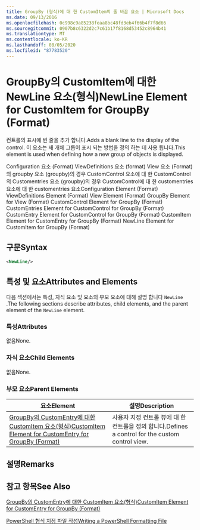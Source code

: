 ```yaml
---
title: GroupBy (형식)에 대 한 CustomItem의 줄 바꿈 요소 | Microsoft Docs
ms.date: 09/13/2016
ms.openlocfilehash: 0c998c9a85238feaa8bc48fd3eb4f66b4f7f8d66
ms.sourcegitcommit: 0907b8c6322d2c7c61b17f8168d53452c8964b41
ms.translationtype: MT
ms.contentlocale: ko-KR
ms.lasthandoff: 08/05/2020
ms.locfileid: "87783520"
---
```

# <a name="newline-element-for-customitem-for-groupby-format"></a><span data-ttu-id="4f719-102">GroupBy의 CustomItem에 대한 NewLine 요소(형식)</span><span class="sxs-lookup"><span data-stu-id="4f719-102">NewLine Element for CustomItem for GroupBy (Format)</span></span>

<span data-ttu-id="4f719-103">컨트롤의 표시에 빈 줄을 추가 합니다.</span><span class="sxs-lookup"><span data-stu-id="4f719-103">Adds a blank line to the display of the control.</span></span> <span data-ttu-id="4f719-104">이 요소는 새 개체 그룹이 표시 되는 방법을 정의 하는 데 사용 됩니다.</span><span class="sxs-lookup"><span data-stu-id="4f719-104">This element is used when defining how a new group of objects is displayed.</span></span>

<span data-ttu-id="4f719-105">Configuration 요소 (Format) ViewDefinitions 요소 (format) View 요소 (Format)의 groupby 요소 (groupby)의 경우 CustomControl 요소에 대 한 CustomControl의 Customentries 요소 (groupby)의 경우 CustomControl에 대 한 customentries 요소에 대 한 customentries 요소</span><span class="sxs-lookup"><span data-stu-id="4f719-105">Configuration Element (Format) ViewDefinitions Element (Format) View Element (Format) GroupBy Element for View (Format) CustomControl Element for GroupBy (Format) CustomEntries Element for CustomControl for GroupBy (Format) CustomEntry Element for CustomControl for GroupBy (Format) CustomItem Element for CustomEntry for GroupBy (Format) NewLine Element for CustomItem for GroupBy (Format)</span></span>

## <a name="syntax"></a><span data-ttu-id="4f719-106">구문</span><span class="sxs-lookup"><span data-stu-id="4f719-106">Syntax</span></span>

```xml
<NewLine/>
```

## <a name="attributes-and-elements"></a><span data-ttu-id="4f719-107">특성 및 요소</span><span class="sxs-lookup"><span data-stu-id="4f719-107">Attributes and Elements</span></span>

<span data-ttu-id="4f719-108">다음 섹션에서는 특성, 자식 요소 및 요소의 부모 요소에 대해 설명 합니다 `NewLine` .</span><span class="sxs-lookup"><span data-stu-id="4f719-108">The following sections describe attributes, child elements, and the parent element of the `NewLine` element.</span></span>

### <a name="attributes"></a><span data-ttu-id="4f719-109">특성</span><span class="sxs-lookup"><span data-stu-id="4f719-109">Attributes</span></span>

<span data-ttu-id="4f719-110">없음</span><span class="sxs-lookup"><span data-stu-id="4f719-110">None.</span></span>

### <a name="child-elements"></a><span data-ttu-id="4f719-111">자식 요소</span><span class="sxs-lookup"><span data-stu-id="4f719-111">Child Elements</span></span>

<span data-ttu-id="4f719-112">없음</span><span class="sxs-lookup"><span data-stu-id="4f719-112">None.</span></span>

### <a name="parent-elements"></a><span data-ttu-id="4f719-113">부모 요소</span><span class="sxs-lookup"><span data-stu-id="4f719-113">Parent Elements</span></span>

|<span data-ttu-id="4f719-114">요소</span><span class="sxs-lookup"><span data-stu-id="4f719-114">Element</span></span>|<span data-ttu-id="4f719-115">설명</span><span class="sxs-lookup"><span data-stu-id="4f719-115">Description</span></span>|
|-------------|-----------------|
|[<span data-ttu-id="4f719-116">GroupBy의 CustomEntry에 대한 CustomItem 요소(형식)</span><span class="sxs-lookup"><span data-stu-id="4f719-116">CustomItem Element for CustomEntry for GroupBy (Format)</span></span>](./customitem-element-for-customentry-for-groupby-format.md)|<span data-ttu-id="4f719-117">사용자 지정 컨트롤 뷰에 대 한 컨트롤을 정의 합니다.</span><span class="sxs-lookup"><span data-stu-id="4f719-117">Defines a control for the custom control view.</span></span>|

## <a name="remarks"></a><span data-ttu-id="4f719-118">설명</span><span class="sxs-lookup"><span data-stu-id="4f719-118">Remarks</span></span>

## <a name="see-also"></a><span data-ttu-id="4f719-119">참고 항목</span><span class="sxs-lookup"><span data-stu-id="4f719-119">See Also</span></span>

[<span data-ttu-id="4f719-120">GroupBy의 CustomEntry에 대한 CustomItem 요소(형식)</span><span class="sxs-lookup"><span data-stu-id="4f719-120">CustomItem Element for CustomEntry for GroupBy (Format)</span></span>](./customitem-element-for-customentry-for-groupby-format.md)

[<span data-ttu-id="4f719-121">PowerShell 형식 지정 파일 작성</span><span class="sxs-lookup"><span data-stu-id="4f719-121">Writing a PowerShell Formatting File</span></span>](./writing-a-powershell-formatting-file.md)
